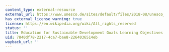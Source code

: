 ```yaml
---
content_type: external-resource
external_url: https://www.unesco.de/sites/default/files/2018-08/unesco_education_for_sustainable_development_goals.pdf
has_external_license_warning: true
license: https://en.wikipedia.org/wiki/All_rights_reserved
status: ''
title: Education for Sustainable Development Goals Learning Objectives (PDF)
uid: 7840df78-2217-4ca7-bae8-2264036514eb
wayback_url: ''
---
```

